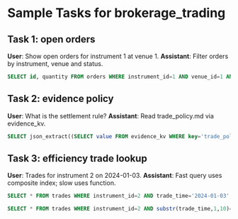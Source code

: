 # Sample Tasks for brokerage_trading

## Task 1: open orders
**User**: Show open orders for instrument 1 at venue 1.
**Assistant**: Filter orders by instrument, venue and status.
```sql
SELECT id, quantity FROM orders WHERE instrument_id=1 AND venue_id=1 AND status='OPEN';
```

## Task 2: evidence policy
**User**: What is the settlement rule?
**Assistant**: Read trade_policy.md via evidence_kv.
```sql
SELECT json_extract((SELECT value FROM evidence_kv WHERE key='trade_policy'), '$');
```

## Task 3: efficiency trade lookup
**User**: Trades for instrument 2 on 2024-01-03.
**Assistant**: Fast query uses composite index; slow uses function.
```sql fast
SELECT * FROM trades WHERE instrument_id=2 AND trade_time='2024-01-03';
```
```sql slow
SELECT * FROM trades WHERE instrument_id=2 AND substr(trade_time,1,10)='2024-01-03';
```


